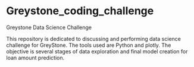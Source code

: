# Greystone_coding_challenge
Greystone Data Science Challenge


This repository is dedicated to discussing and performing data science challenge for GreyStone. The tools used are Python and plotly.
The objective is several stages of data exploration and final model creation for loan amount prediction.
